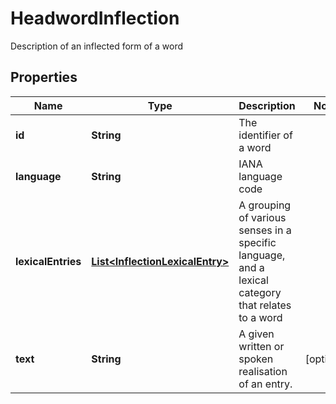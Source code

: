 

# HeadwordInflection

Description of an inflected form of a word

## Properties

Name | Type | Description | Notes
------------ | ------------- | ------------- | -------------
**id** | **String** | The identifier of a word | 
**language** | **String** | IANA language code | 
**lexicalEntries** | [**List&lt;InflectionLexicalEntry&gt;**](InflectionLexicalEntry.md) | A grouping of various senses in a specific language, and a lexical category that relates to a word | 
**text** | **String** | A given written or spoken realisation of an entry. |  [optional]




